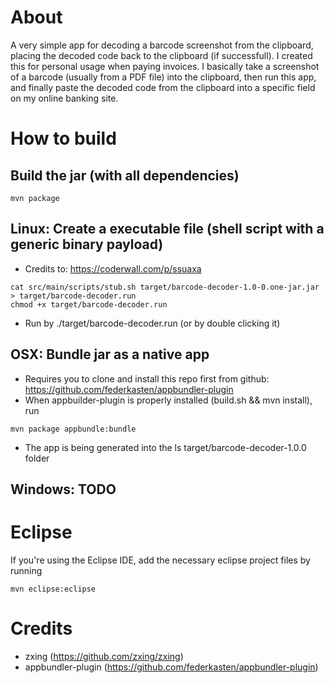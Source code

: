 # About
A very simple app for decoding a barcode screenshot from the clipboard, placing the decoded code back to the clipboard (if successfull).
I created this for personal usage when paying invoices.
I basically take a screenshot of a barcode (usually from a PDF file) into the clipboard, then run this app, and finally paste the
decoded code from the clipboard into a specific field on my online banking site.

# How to build
## Build the jar (with all dependencies)
```
mvn package
```
## Linux: Create a executable file (shell script with a generic binary payload)
- Credits to: https://coderwall.com/p/ssuaxa
```
cat src/main/scripts/stub.sh target/barcode-decoder-1.0-0.one-jar.jar > target/barcode-decoder.run
chmod +x target/barcode-decoder.run
```
- Run by ./target/barcode-decoder.run (or by double clicking it)

## OSX: Bundle jar as a native app
- Requires you to clone and install this repo first from github:
https://github.com/federkasten/appbundler-plugin
- When appbuilder-plugin is properly installed (build.sh && mvn install), run
```
mvn package appbundle:bundle
```
- The app is being generated into the ls target/barcode-decoder-1.0.0 folder

## Windows: TODO 

# Eclipse
If you're using the Eclipse IDE, add the necessary eclipse project files by running
```
mvn eclipse:eclipse
```
# Credits
- zxing (https://github.com/zxing/zxing)
- appbundler-plugin (https://github.com/federkasten/appbundler-plugin)
